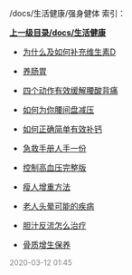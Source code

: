 /docs/生活健康/强身健体 索引：


**[上一级目录/docs/生活健康](/docs/生活健康/index.md)**

- [为什么及如何补充维生素D](/docs/生活健康/强身健体/为什么及如何补充维生素D.md)

- [养肠胃](/docs/生活健康/强身健体/养肠胃.md)

- [四个动作有效缓解腰酸背痛](/docs/生活健康/强身健体/四个动作有效缓解腰酸背痛.md)

- [如何为你腰间盘减压](/docs/生活健康/强身健体/如何为你腰间盘减压.md)

- [如何正确简单有效补钙](/docs/生活健康/强身健体/如何正确简单有效补钙.md)

- [急救手册人手一份](/docs/生活健康/强身健体/急救手册人手一份.md)

- [控制高血压完整版](/docs/生活健康/强身健体/控制高血压完整版.md)

- [瘦人增重方法](/docs/生活健康/强身健体/瘦人增重方法.md)

- [老人头晕可能的疾病](/docs/生活健康/强身健体/老人头晕可能的疾病.md)

- [胆汁反流怎么治疗](/docs/生活健康/强身健体/胆汁反流怎么治疗.md)

- [骨质增生保养](/docs/生活健康/强身健体/骨质增生保养.md)


<font size=2 color='grey'> 2020-03-12 01:45 </font>